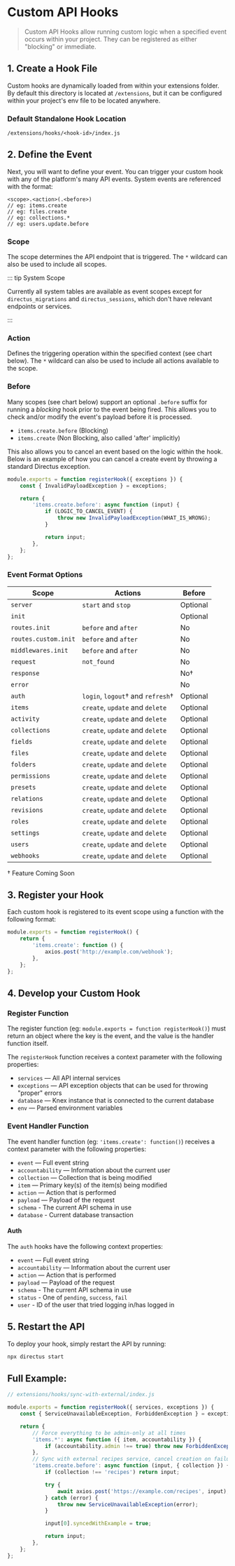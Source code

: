 # Custom API Hooks <small></small>

> Custom API Hooks allow running custom logic when a specified event occurs within your project. They can be registered
> as either "blocking" or immediate.

## 1. Create a Hook File

Custom hooks are dynamically loaded from within your extensions folder. By default this directory is located at
`/extensions`, but it can be configured within your project's env file to be located anywhere.

### Default Standalone Hook Location

```
/extensions/hooks/<hook-id>/index.js
```

## 2. Define the Event

Next, you will want to define your event. You can trigger your custom hook with any of the platform's many API events.
System events are referenced with the format:

```
<scope>.<action>(.<before>)
// eg: items.create
// eg: files.create
// eg: collections.*
// eg: users.update.before
```

### Scope

The scope determines the API endpoint that is triggered. The `*` wildcard can also be used to include all scopes.

::: tip System Scope

Currently all system tables are available as event scopes except for `directus_migrations` and `directus_sessions`,
which don't have relevant endpoints or services.

:::

### Action

Defines the triggering operation within the specified context (see chart below). The `*` wildcard can also be used to
include all actions available to the scope.

### Before

Many scopes (see chart below) support an optional `.before` suffix for running a _blocking_ hook prior to the event
being fired. This allows you to check and/or modify the event's payload before it is processed.

- `items.create.before` (Blocking)
- `items.create` (Non Blocking, also called 'after' implicitly)

This also allows you to cancel an event based on the logic within the hook. Below is an example of how you can cancel a
create event by throwing a standard Directus exception.

```js
module.exports = function registerHook({ exceptions }) {
	const { InvalidPayloadException } = exceptions;

	return {
		'items.create.before': async function (input) {
			if (LOGIC_TO_CANCEL_EVENT) {
				throw new InvalidPayloadException(WHAT_IS_WRONG);
			}

			return input;
		},
	};
};
```

### Event Format Options

| Scope                | Actions                           | Before   |
| -------------------- | --------------------------------- | -------- |
| `server`             | `start` and `stop`                | Optional |
| `init`               |                                   | Optional |
| `routes.init`        | `before` and `after`              | No       |
| `routes.custom.init` | `before` and `after`              | No       |
| `middlewares.init`   | `before` and `after`              | No       |
| `request`            | `not_found`                       | No       |
| `response`           |                                   | No†      |
| `error`              |                                   | No       |
| `auth`               | `login`, `logout`† and `refresh`† | Optional |
| `items`              | `create`, `update` and `delete`   | Optional |
| `activity`           | `create`, `update` and `delete`   | Optional |
| `collections`        | `create`, `update` and `delete`   | Optional |
| `fields`             | `create`, `update` and `delete`   | Optional |
| `files`              | `create`, `update` and `delete`   | Optional |
| `folders`            | `create`, `update` and `delete`   | Optional |
| `permissions`        | `create`, `update` and `delete`   | Optional |
| `presets`            | `create`, `update` and `delete`   | Optional |
| `relations`          | `create`, `update` and `delete`   | Optional |
| `revisions`          | `create`, `update` and `delete`   | Optional |
| `roles`              | `create`, `update` and `delete`   | Optional |
| `settings`           | `create`, `update` and `delete`   | Optional |
| `users`              | `create`, `update` and `delete`   | Optional |
| `webhooks`           | `create`, `update` and `delete`   | Optional |

† Feature Coming Soon

## 3. Register your Hook

Each custom hook is registered to its event scope using a function with the following format:

```js
module.exports = function registerHook() {
	return {
		'items.create': function () {
			axios.post('http://example.com/webhook');
		},
	};
};
```

## 4. Develop your Custom Hook

### Register Function

The register function (eg: `module.exports = function registerHook()`) must return an object where the key is the event,
and the value is the handler function itself.

The `registerHook` function receives a context parameter with the following properties:

- `services` — All API internal services
- `exceptions` — API exception objects that can be used for throwing "proper" errors
- `database` — Knex instance that is connected to the current database
- `env` — Parsed environment variables

### Event Handler Function

The event handler function (eg: `'items.create': function()`) receives a context parameter with the following
properties:

- `event` — Full event string
- `accountability` — Information about the current user
- `collection` — Collection that is being modified
- `item` — Primary key(s) of the item(s) being modified
- `action` — Action that is performed
- `payload` — Payload of the request
- `schema` - The current API schema in use
- `database` - Current database transaction

#### Auth

The `auth` hooks have the following context properties:

- `event` — Full event string
- `accountability` — Information about the current user
- `action` — Action that is performed
- `payload` — Payload of the request
- `schema` - The current API schema in use
- `status` - One of `pending`, `success`, `fail`
- `user` - ID of the user that tried logging in/has logged in

## 5. Restart the API

To deploy your hook, simply restart the API by running:

```bash
npx directus start
```

## Full Example:

```js
// extensions/hooks/sync-with-external/index.js

module.exports = function registerHook({ services, exceptions }) {
	const { ServiceUnavailableException, ForbiddenException } = exceptions;

	return {
		// Force everything to be admin-only at all times
		'items.*': async function ({ item, accountability }) {
			if (accountability.admin !== true) throw new ForbiddenException();
		},
		// Sync with external recipes service, cancel creation on failure
		'items.create.before': async function (input, { collection }) {
			if (collection !== 'recipes') return input;

			try {
				await axios.post('https://example.com/recipes', input);
			} catch (error) {
				throw new ServiceUnavailableException(error);
			}

			input[0].syncedWithExample = true;

			return input;
		},
	};
};
```
